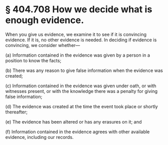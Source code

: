 # § 404.708   How we decide what is enough evidence.

When you give us evidence, we examine it to see if it is convincing evidence. If it is, no other evidence is needed. In deciding if evidence is convincing, we consider whether—


(a) Information contained in the evidence was given by a person in a position to know the facts;


(b) There was any reason to give false information when the evidence was created;


(c) Information contained in the evidence was given under oath, or with witnesses present, or with the knowledge there was a penalty for giving false information;


(d) The evidence was created at the time the event took place or shortly thereafter;


(e) The evidence has been altered or has any erasures on it; and


(f) Information contained in the evidence agrees with other available evidence, including our records.




